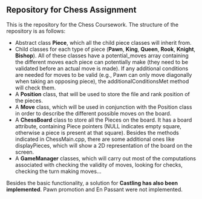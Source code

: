 ## Repository for Chess Assignment
This is the repository for the Chess Coursework. The structure of the repository is as follows:

- Abstract class **Piece**, which all the child piece classes will inherit from.
- Child classes for each type of piece (**Pawn**, **King**, **Queen**, **Rook**, **Knight**, **Bishop**). All of these classes have a potential_moves array containing the different moves each piece can potentially make (they need to be validated before an actual move is made). If any additional conditions are needed for moves to be valid (e.g., Pawn can only move diagonally when taking an opposing piece), the additionalConditionsMet method will check them.
- A **Position** class, that will be used to store the file and rank position of the pieces.
- A **Move** class, which will be used in conjunction with the Position class in order to describe the different possible moves on the board.
- A **ChessBoard** class to store all the Pieces on the board. It has a board attribute, containing Piece pointers (NULL indicates empty square, otherwise a piece is present at that square). Besides the methods indicated in ChessMain.cpp, there are some additional ones like displayPieces, which will show a 2D representation of the board on the screen.
- A **GameManager** classes, which will carry out most of the computations associated with checking the validity of moves, looking for checks, checking the turn making moves...

Besides the basic functionality, a solution for **Castling has also been implemented**. Pawn promotion and En Passant were not implemented.